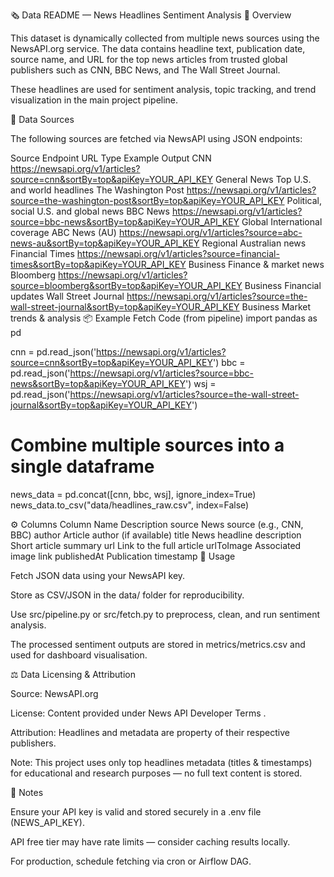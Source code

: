 🗞️ Data README — News Headlines Sentiment Analysis
📘 Overview

This dataset is dynamically collected from multiple news sources using the NewsAPI.org
 service.
The data contains headline text, publication date, source name, and URL for the top news articles from trusted global publishers such as CNN, BBC News, and The Wall Street Journal.

These headlines are used for sentiment analysis, topic tracking, and trend visualization in the main project pipeline.

🧩 Data Sources

The following sources are fetched via NewsAPI using JSON endpoints:

Source	Endpoint URL	Type	Example Output
CNN	https://newsapi.org/v1/articles?source=cnn&sortBy=top&apiKey=YOUR_API_KEY	General News	Top U.S. and world headlines
The Washington Post	https://newsapi.org/v1/articles?source=the-washington-post&sortBy=top&apiKey=YOUR_API_KEY	Political, social	U.S. and global news
BBC News	https://newsapi.org/v1/articles?source=bbc-news&sortBy=top&apiKey=YOUR_API_KEY	Global	International coverage
ABC News (AU)	https://newsapi.org/v1/articles?source=abc-news-au&sortBy=top&apiKey=YOUR_API_KEY	Regional	Australian news
Financial Times	https://newsapi.org/v1/articles?source=financial-times&sortBy=top&apiKey=YOUR_API_KEY	Business	Finance & market news
Bloomberg	https://newsapi.org/v1/articles?source=bloomberg&sortBy=top&apiKey=YOUR_API_KEY	Business	Financial updates
Wall Street Journal	https://newsapi.org/v1/articles?source=the-wall-street-journal&sortBy=top&apiKey=YOUR_API_KEY	Business	Market trends & analysis
📦 Example Fetch Code (from pipeline)
import pandas as pd

cnn = pd.read_json('https://newsapi.org/v1/articles?source=cnn&sortBy=top&apiKey=YOUR_API_KEY')
bbc = pd.read_json('https://newsapi.org/v1/articles?source=bbc-news&sortBy=top&apiKey=YOUR_API_KEY')
wsj = pd.read_json('https://newsapi.org/v1/articles?source=the-wall-street-journal&sortBy=top&apiKey=YOUR_API_KEY')

# Combine multiple sources into a single dataframe
news_data = pd.concat([cnn, bbc, wsj], ignore_index=True)
news_data.to_csv("data/headlines_raw.csv", index=False)

⚙️ Columns
Column Name	Description
source	News source (e.g., CNN, BBC)
author	Article author (if available)
title	News headline
description	Short article summary
url	Link to the full article
urlToImage	Associated image link
publishedAt	Publication timestamp
🧪 Usage

Fetch JSON data using your NewsAPI key.

Store as CSV/JSON in the data/ folder for reproducibility.

Use src/pipeline.py or src/fetch.py to preprocess, clean, and run sentiment analysis.

The processed sentiment outputs are stored in metrics/metrics.csv and used for dashboard visualisation.

⚖️ Data Licensing & Attribution

Source: NewsAPI.org

License: Content provided under News API Developer Terms
.

Attribution: Headlines and metadata are property of their respective publishers.

Note: This project uses only top headlines metadata (titles & timestamps) for educational and research purposes — no full text content is stored.

🧭 Notes

Ensure your API key is valid and stored securely in a .env file (NEWS_API_KEY).

API free tier may have rate limits — consider caching results locally.

For production, schedule fetching via cron or Airflow DAG.
